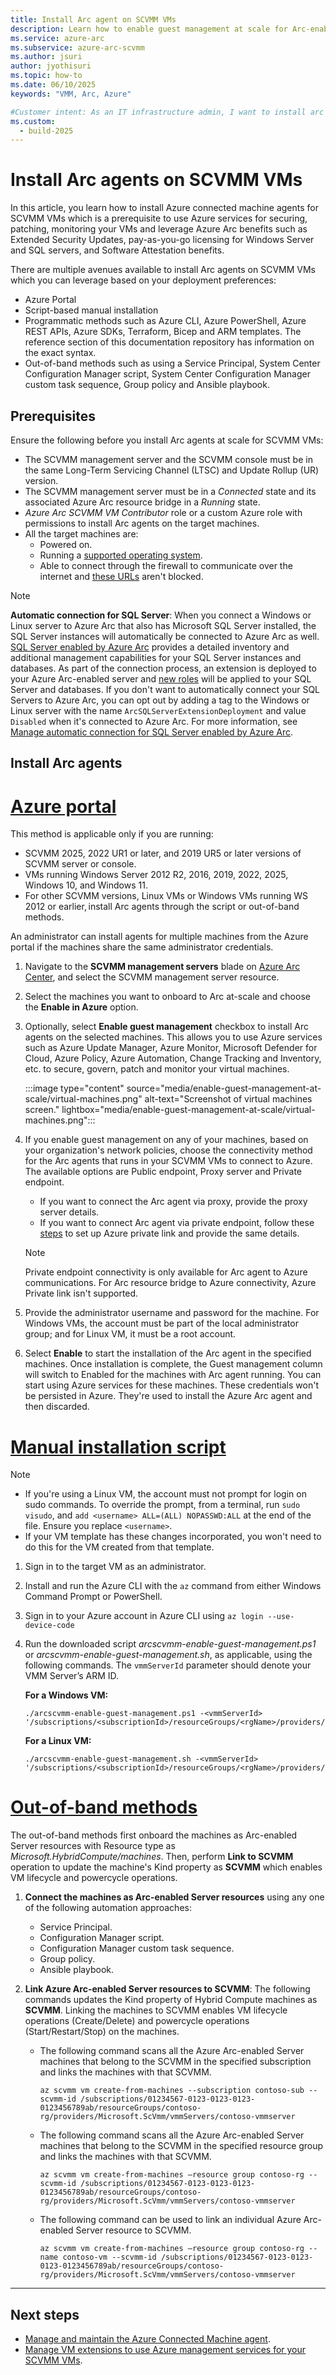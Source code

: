 ```yaml
---
title: Install Arc agent on SCVMM VMs
description: Learn how to enable guest management at scale for Arc-enabled SCVMM VMs. 
ms.service: azure-arc
ms.subservice: azure-arc-scvmm
ms.author: jsuri
author: jyothisuri
ms.topic: how-to 
ms.date: 06/10/2025
keywords: "VMM, Arc, Azure"

#Customer intent: As an IT infrastructure admin, I want to install arc agents to use Azure management services for SCVMM VMs.
ms.custom:
  - build-2025
---
```


# Install Arc agents on SCVMM VMs

In this article, you learn how to install Azure connected machine agents for SCVMM VMs which is a prerequisite  to use Azure services for securing, patching, monitoring your VMs and leverage Azure Arc benefits such as Extended Security Updates, pay-as-you-go licensing for Windows Server and SQL servers, and Software Attestation benefits.

There are multiple avenues available to install Arc agents on SCVMM VMs which you can leverage based on your deployment preferences: 

- Azure Portal
- Script-based manual installation
- Programmatic methods such as Azure CLI, Azure PowerShell, Azure REST APIs, Azure SDKs, Terraform, Bicep and ARM templates. The reference section of this documentation repository has information on the exact syntax. 
- Out-of-band methods such as using a Service Principal, System Center Configuration Manager script, System Center Configuration Manager custom task sequence, Group policy and Ansible playbook.  

## Prerequisites

Ensure the following before you install Arc agents at scale for SCVMM VMs:

- The SCVMM management server and the SCVMM console must be in the same Long-Term Servicing Channel (LTSC) and Update Rollup (UR) version.
- The SCVMM management server must be in a *Connected* state and its associated Azure Arc resource bridge in a *Running* state. 
- *Azure Arc SCVMM VM Contributor* role or a custom Azure role with permissions to install Arc agents on the target machines.
- All the target machines are:
    - Powered on.
    - Running a [supported operating system](../servers/prerequisites.md#supported-operating-systems).
    - Able to connect through the firewall to communicate over the internet and [these URLs](../servers/network-requirements.md?tabs=azure-cloud#urls) aren't blocked.

> [!Note]
> **Automatic connection for SQL Server**:
> When you connect a Windows or Linux server to Azure Arc that also has Microsoft SQL Server installed, the SQL Server instances will automatically be connected to Azure Arc as well. [SQL Server enabled by Azure Arc](/sql/sql-server/azure-arc/overview) provides a detailed inventory and additional management capabilities for your SQL Server instances and databases. As part of the connection process, an extension is deployed to your Azure Arc-enabled server and [new roles](/sql/sql-server/azure-arc/permissions-granted-agent-extension) will be applied to your SQL Server and databases. If you don't want to automatically connect your SQL Servers to Azure Arc, you can opt out by adding a tag to the Windows or Linux server with the name `ArcSQLServerExtensionDeployment` and value `Disabled` when it's connected to Azure Arc.
> For more information, see [Manage automatic connection for SQL Server enabled by Azure Arc](/sql/sql-server/azure-arc/manage-autodeploy).

## Install Arc agents 

# [Azure portal](#tab/azure-portal)

This method is applicable only if you are running: 

- SCVMM 2025, 2022 UR1 or later, and 2019 UR5 or later versions of SCVMM server or console.
- VMs running Windows Server 2012 R2, 2016, 2019, 2022, 2025, Windows 10, and Windows 11.
- For other SCVMM versions, Linux VMs or Windows VMs running WS 2012 or earlier, install Arc agents through the script or out-of-band methods. 

An administrator can install agents for multiple machines from the Azure portal if the machines share the same administrator credentials.

1. Navigate to the **SCVMM management servers** blade on [Azure Arc Center](https://portal.azure.com/#view/Microsoft_Azure_HybridCompute/AzureArcCenterBlade/~/overview), and select the SCVMM management server resource.
2. Select the machines you want to onboard to Arc at-scale and choose the **Enable in Azure** option.
3. Optionally, select **Enable guest management** checkbox to install Arc agents on the selected machines. This allows you to use Azure services such as Azure Update Manager, Azure Monitor, Microsoft Defender for Cloud, Azure Policy, Azure Automation, Change Tracking and Inventory, etc. to secure, govern, patch and monitor your virtual machines.

     :::image type="content" source="media/enable-guest-management-at-scale/virtual-machines.png" alt-text="Screenshot of virtual machines screen." lightbox="media/enable-guest-management-at-scale/virtual-machines.png":::

4. If you enable guest management on any of your machines, based on your organization's network policies, choose the connectivity method for the Arc agents that runs in your SCVMM VMs to connect to Azure. The available options are Public endpoint, Proxy server and Private endpoint.   
     - If you want to connect the Arc agent via proxy, provide the proxy server details.
     - If you want to connect Arc agent via private endpoint, follow these [steps](../servers/private-link-security.md) to set up Azure private link and provide the same details. 

      >[!Note]
      > Private endpoint connectivity is only available for Arc agent to Azure communications. For Arc resource bridge to Azure connectivity, Azure Private link isn't supported.

5. Provide the administrator username and password for the machine. For Windows VMs, the account must be part of the local administrator group; and for Linux VM, it must be a root account. 

6. Select **Enable** to start the installation of the Arc agent in the specified machines. Once installation is complete, the Guest management column will switch to Enabled for the machines with Arc agent running. You can start using Azure services for these machines. These credentials won't be persisted in Azure. They're used to install the Azure Arc agent and then discarded.

# [Manual installation script](#tab/installation-script)

>[!NOTE]
>- If you're using a Linux VM, the account must not prompt for login on sudo commands. To override the prompt, from a terminal, run `sudo visudo`, and `add <username> ALL=(ALL) NOPASSWD:ALL` at the end of the file. Ensure you replace `<username>`.
>- If your VM template has these changes incorporated, you won't need to do this for the VM created from that template.

1. Sign in to the target VM as an administrator.
2. Install and run the Azure CLI with the `az` command from either Windows Command Prompt or PowerShell.
3. Sign in to your Azure account in Azure CLI using `az login --use-device-code`
4. Run the downloaded script *arcscvmm-enable-guest-management.ps1* or *arcscvmm-enable-guest-management.sh*, as applicable, using the following commands. The `vmmServerId` parameter should denote your VMM Server’s ARM ID.

    **For a Windows VM:**

    ```azurecli
    ./arcscvmm-enable-guest-management.ps1 -<vmmServerId> '/subscriptions/<subscriptionId>/resourceGroups/<rgName>/providers/Microsoft.ScVmm/vmmServers/<vmmServerName>
    ```

    **For a Linux VM:**

    ```azurecli
    ./arcscvmm-enable-guest-management.sh -<vmmServerId> '/subscriptions/<subscriptionId>/resourceGroups/<rgName>/providers/Microsoft.ScVmm/vmmServers/<vmmServerName>
    ```

# [Out-of-band methods](#tab/Out-of-band)

The out-of-band methods first onboard the machines as Arc-enabled Server resources with Resource type as *Microsoft.HybridCompute/machines*. Then, perform **Link to SCVMM** operation to update the machine's Kind property as **SCVMM** which enables VM lifecycle and powercycle operations. 

1. **Connect the machines as Arc-enabled Server resources** using any one of the following automation approaches: 
    - Service Principal. 
    - Configuration Manager script. 
    - Configuration Manager custom task sequence. 
    - Group policy. 
    - Ansible playbook. 

2. **Link Azure Arc-enabled Server resources to SCVMM**: The following commands updates the Kind property of Hybrid Compute machines as **SCVMM**. Linking the machines to SCVMM enables VM lifecycle operations (Create/Delete) and powercycle operations (Start/Restart/Stop) on the machines. 

   - The following command scans all the Azure Arc-enabled Server machines that belong to the SCVMM in the specified subscription and links the machines with that SCVMM. 

      ```azurecli
      az scvmm vm create-from-machines --subscription contoso-sub --scvmm-id /subscriptions/01234567-0123-0123-0123-0123456789ab/resourceGroups/contoso-rg/providers/Microsoft.ScVmm/vmmServers/contoso-vmmserver 
      ```

   - The following command scans all the Azure Arc-enabled Server machines that belong to the SCVMM in the specified resource group and links the machines with that SCVMM. 

      ```azurecli
      az scvmm vm create-from-machines –resource group contoso-rg --scvmm-id /subscriptions/01234567-0123-0123-0123-0123456789ab/resourceGroups/contoso-rg/providers/Microsoft.ScVmm/vmmServers/contoso-vmmserver   
      ```

   - The following command can be used to link an individual Azure Arc-enabled Server resource to SCVMM. 

      ```azurecli
      az scvmm vm create-from-machines –resource group contoso-rg --name contoso-vm --scvmm-id /subscriptions/01234567-0123-0123-0123-0123456789ab/resourceGroups/contoso-rg/providers/Microsoft.ScVmm/vmmServers/contoso-vmmserver   
      ```

---

## Next steps

- [Manage and maintain the Azure Connected Machine agent](../servers/manage-agent.md).
- [Manage VM extensions to use Azure management services for your SCVMM VMs](../servers/manage-vm-extensions.md).
